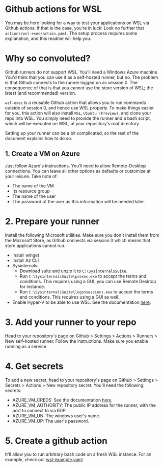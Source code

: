 # Github actions for WSL
You may be here looking for a way to test your applications on WSL via Github actions. If that is the case,
you're in luck! Look no further that `actions/wsl-exec/action.yaml`. The setup process requires some explanation,
and this readme will help you.

# Why so convoluted?
Github runners do not support WSL. You'll need a Windows Azure machine. You'd think that you can use it as a self-hosted
runner, but no. The problem is that Github connects to the runner logged on as session 0. The consequence of that is that
you cannot use the store version of WSL; the latest (and recommended) version.

`wsl-exec` is a reusable Github action that allows you to run commands outside of session 0, and hence use WSL properly.
To make things easier for you, this action will also install `WSL`, `Ubuntu (Preview)`, and clone your repo into WSL. You simply
need to provide the runner and a bash script, which will be executed on WSL, at your repository's root directory.

Setting up your runner can be a bit complicated, so the rest of the document explains how to do so.

## 1. Create a VM on Azure
Just follow Azure's instructions. You'll need to allow Remote-Desktop connections. You can leave all other options 
as defaults or customize at your leisure. Take note of:
- The name of the VM
- Its resource group
- The name of the user
- The password of the user
as this information will be needed later.

# 2. Prepare your runner
Install the following Microsoft utilities. Make sure you don't install them from the Microsoft Store,
as Github connects via session 0 which means that store applications cannot run.
- Install winget
- Install Az CLI
- Sysinternals:
  * Download  suite and unzip it to `C:\SysinternalsSuite`.
  * Run `C:\SysinternalsSuite\psexec.exe` to accept the terms and conditions. This requires using a GUI, you can use Remote Desktop for instance.
  * Run `C:\SysinternalsSuite\logonsessions.exe` to accept the terms and conditions. This requires using a GUI as well.
- Enable Hyper-V to be able to use WSL. See the documentation [here](https://learn.microsoft.com/en-us/azure/lab-services/how-to-enable-nested-virtualization-template-vm-using-script).

# 3. Add your runner to your repo
Head to your repository's page on Github > Settings > Actions > Runners > New self-hosted runner. Follow the instructions.
Make sure you enable running as a service.

# 4. Get secrets
To add a new secret, head to your repository's page on Github > Settings > Secrets > Actions > New repository secret.
You'll need the following secrets:
- AZURE_VM_CREDS: See the documentation [here](https://github.com/Azure/login#configure-deployment-credentials).
- AZURE_VM_AUTHORITY: The public IP address for the runner, with the port to connect to via RDP.
- AZURE_VM_UN: The windows user's name.
- AZURE_VM_UP: The user's password.

# 5. Create a github action
It'll allow you to run arbitrary bash code on a fresh WSL instance.
For an example, check out [wsl-example.yaml](../workflows/wsl-example.yaml)
